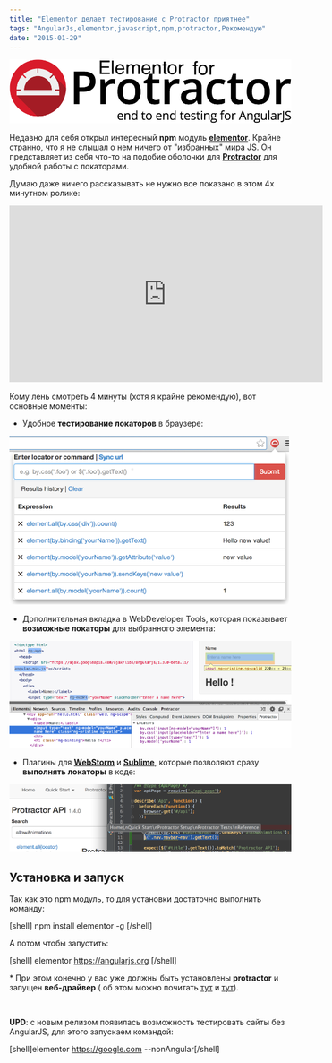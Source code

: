 ```yaml
---
title: "Elementor делает тестирование с Protractor приятнее"
tags: "AngularJs,elementor,javascript,npm,protractor,Рекомендую"
date: "2015-01-29"
---
```


[![elementor-protractor](images/protractor-logo.png)](https://www.npmjs.com/package/elementor "npmjs.com")

Недавно для себя открыл интересный **npm** модуль **[elementor](https://www.npmjs.com/package/elementor "npmjs.com")**. Крайне странно, что я не слышал о нем ничего от "избранных" мира JS. Он представляет из себя что-то на подобие оболочки для **[Protractor](https://github.com/angular/protractor "angular/protractor")** для удобной работы с локаторами.

Думаю даже ничего рассказывать не нужно все показано в этом 4х минутном ролике:

<iframe src="https://www.youtube.com/embed/kC0JYp79tdo" width="560" height="315" frameborder="0" allowfullscreen="allowfullscreen"></iframe>

Кому лень смотреть 4 минуты (хотя я крайне рекомендую), вот основные моменты:

- Удобное **тестирование локаторов** в браузере:

![elementor-chrome-extention](images/popup-screen.png)

- Дополнительная вкладка в WebDeveloper Tools, которая показывает **возможные локаторы** для выбранного элемента:

![elementor-dev-tools](images/dev-tools2.png)

- Плагины для [**WebStorm**](https://github.com/andresdominguez/elementor-idea "github.com") и [**Sublime**](https://github.com/andresdominguez/elementor-sublime "github.com"), которые позволяют сразу **выполнять локаторы** в коде:

![elementor-idea](images/elementor-idea.png)

## Установка и запуск

Так как это npm модуль, то для установки достаточно выполнить команду:

\[shell\] npm install elementor -g \[/shell\]

А потом чтобы запустить:

\[shell\] elementor https://angularjs.org \[/shell\]

\* При этом конечно у вас уже должны быть установлены **protractor** и запущен **веб-драйвер** ( об этом можно почитать [тут](https://stepansuvorov.com/blog/2014/02/angularjs-protractor/ "Тестируем AngularJS используя Protractor") и [тут](https://stepansuvorov.com/blog/2014/11/protractor/ "Автоматизируем тестирование AngularJS с Protractor")).

 

**UPD**: с новым релизом появилась возможность тестировать сайты без AngularJS, для этого запускаем командой:

\[shell\]elementor https://google.com --nonAngular\[/shell\]
